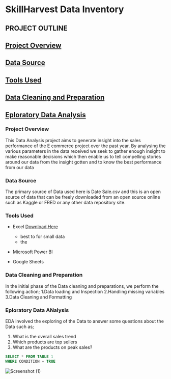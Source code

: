 # SkillHarvest Data Inventory

## PROJECT OUTLINE
## [Project Overview](#project-overview)
## [Data Source](#data-source)
## [Tools Used](#tools-used)
## [Data Cleaning and Preparation](#data-cleaning-and-preparation)
## [Eploratory Data Analysis](#exploratory-data-analysis)


### Project Overview

This Data Analysis project aims to generate insight into the sales performance of the E commerce project over the past year. By analysing the various parameters in the data received we seek to gather enough insight to make reasonable decisions which then enable us to tell compelling stories around our data from the insight gotten and to know the best performance from our data


### Data Source

 The primary source of Data used here is Date Sale.csv and this is an open source of data that can be freely downloaded from an open source online such as Kaggle or FRED or any other data repository site.

 ### Tools Used
 
- Excel [Download Here](https://www.microsoft.com)
  - best to for small data
  - the

- Microsoft Power BI
- Google Sheets

### Data Cleaning and Preparation

In the initial phase of the Data cleaning and preparations, we perform the following action;
  1.Data loading and Inspection
  2.Handling missing variables
  3.Data Cleaning and Formatting

### Eploratory Data ANalysis

EDA involved the exploring of the Data to answer some questions about the Data such as;
  1. What is the overall sales trend
  2. Which products are top sellers
  3. What are the products on peak sales?


``` SQL
SELECT * FROM TABLE 1
WHERE CONDITION = TRUE
```

![Screenshot (1)](https://github.com/user-attachments/assets/6cadb659-5256-4c54-a974-27b33227f529)


